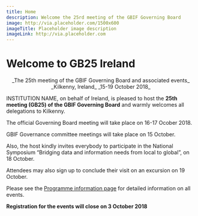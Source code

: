 ```yaml
---
title: Home
description: Welcome the 25rd meeting of the GBIF Governing Board 
image: http://via.placeholder.com/1500x600
imageTitle: Placeholder image description
imageLink: http://via.placeholder.com
---
```


# Welcome to GB25 Ireland 

<p align="center">_The 25th meeting of the GBIF Governing Board and associated events_
_Kilkenny, Ireland_
_15-19 October 2018_</p>

INSTITUTION NAME, on behalf of Ireland, is pleased to host the **25th meeting (GB25) of the GBIF Governing Board** and warmly welcomes all delegations to Kilkenny. 

The official Governing Board meeting will take place on 16-17 Ocober 2018. 

GBIF Governance committee meetings will take place on 15 October. 

Also, the host kindly invites everybody to participate in the National Symposium “Bridging data and information needs from local to global”, on 18 October. 

Attendees may also sign up to conclude their visit on an excursion on 19 October. 

Please see the [Programme information page](https://gb25.gbif.org/en/programme/) for detailed information on all events. 

**Registration for the events will close on 3 October 2018**

